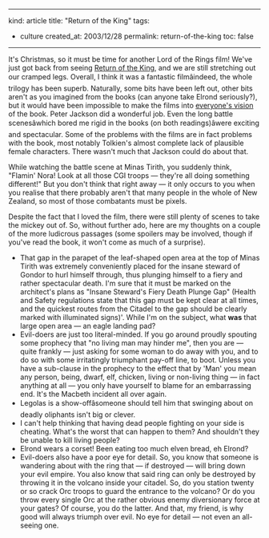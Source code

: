 -----
kind: article
title: "Return of the King"
tags:
- culture
created_at: 2003/12/28
permalink: return-of-the-king
toc: false
-----

<p>
It's Christmas, so it must be time for another Lord of the Rings film! We've just got back from seeing <a href="http://www.lordoftherings.net/index_flat.html" Official movie site">Return of the King</a>, and we are still stretching out our cramped legs. Overall, I think it was a fantastic filmâindeed, the whole trilogy has been superb. Naturally, some bits have been left out, other bits aren't as you imagined from the books (can anyone take Elrond seriously?), but it would have been impossible to make the films into <a href="http://www.killermovies.com/forums/archive/index.php/t-21160" title="Sigh. There really is no pleasing some people">everyone's vision</a> of the book. Peter Jackson did a wonderful job. Even the long battle scenesâwhich bored me rigid in the books (on both readings)âwere exciting and spectacular. Some of the problems with the films are in fact problems with the book, most notably Tolkien's almost complete lack of plausible female characters. There wasn't much that Jackson could do about that.
</p>

<p>
While watching the battle scene at Minas Tirith, you suddenly think, "Flamin' Nora! Look at all those CGI troops &mdash; they're all doing something different!" But you don't think that right away &mdash; it only occurs to you when you realise that there probably aren't that many people in the whole of New Zealand, so most of those combatants must be pixels.
</p>
<p>
Despite the fact that I loved the film, there were still plenty of scenes to take the mickey out of. So, without further ado, here are my thoughts on a couple of the more ludicrous passages (some spoilers may be involved, though if you've read the book, it won't come as much of a surprise).
</p>

<ul>
<li>That gap in the parapet of the leaf-shaped open area at the top of Minas Tirith was extremely conveniently placed for the insane steward of Gondor to hurl himself through, thus plunging himself to a fiery and rather spectacular death. I'm sure that it must be marked on the architect's plans as "Insane Steward's Fiery Death Plunge Gap" (Health and Safety regulations state that this gap must be kept clear at all times, and the quickest routes from the Citadel to the gap should be clearly marked with illuminated signs)'. While I'm on the subject, what <strong>was</strong> that large open area &mdash; an eagle landing pad?</li>
<li>Evil-doers are just too literal-minded. If you go around proudly spouting some prophecy that "no living man may hinder me", then you are &mdash; quite frankly &mdash; just asking for some woman to do away with you, and to do so with some irritatingly triumphant pay-off line, to boot. Unless you have a sub-clause in the prophecy to the effect that by 'Man' you mean any person, being, dwarf, elf, chicken, living or non-living thing &mdash; in fact anything at all &mdash; you only have yourself to blame for an embarrassing end. It's the Macbeth incident all over again.</li>
<li>Legolas is a show-offâsomeone should tell him that swinging about on deadly oliphants isn't big or clever.</li>
<li>I can't help thinking that having dead people fighting on your side is cheating. What's the worst that can happen to them? And shouldn't they be unable to kill living people?</li>
<li>Elrond wears a corset! Been eating too much elven bread, eh Elrond?</li>
<li>Evil-doers also have a poor eye for detail. So, you know that someone is wandering about with the ring that &mdash; if destroyed &mdash; will bring down your evil empire. You also know that said ring can only be destroyed by throwing it in the volcano inside your citadel. So, do you station twenty or so crack Orc troops to guard the entrance to the volcano? Or do you throw every single Orc at the rather obvious enemy diversionary force at your gates? Of course, you do the latter. And that, my friend, is why good will always triumph over evil. No eye for detail &mdash; not even an all-seeing one.</li>
</ul>
